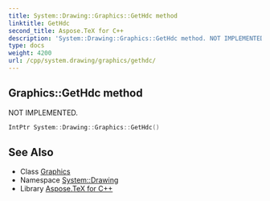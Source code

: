 ```yaml
---
title: System::Drawing::Graphics::GetHdc method
linktitle: GetHdc
second_title: Aspose.TeX for C++
description: 'System::Drawing::Graphics::GetHdc method. NOT IMPLEMENTED in C++.'
type: docs
weight: 4200
url: /cpp/system.drawing/graphics/gethdc/
---
```

## Graphics::GetHdc method


NOT IMPLEMENTED.

```cpp
IntPtr System::Drawing::Graphics::GetHdc()
```


## See Also

* Class [Graphics](../)
* Namespace [System::Drawing](../../)
* Library [Aspose.TeX for C++](../../../)
